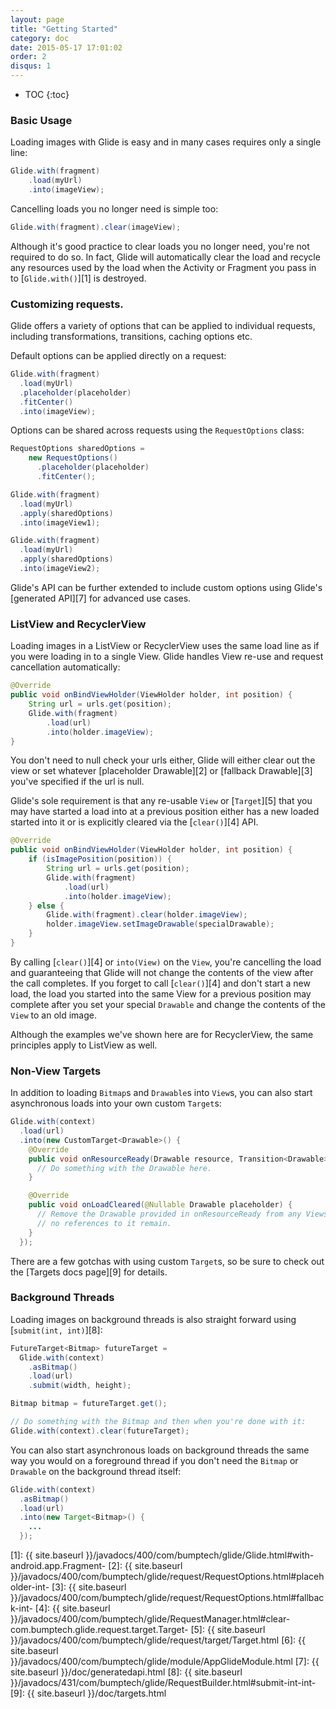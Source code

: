 ```yaml
---
layout: page
title: "Getting Started"
category: doc
date: 2015-05-17 17:01:02
order: 2
disqus: 1
---
```

* TOC
{:toc}

### Basic Usage

Loading images with Glide is easy and in many cases requires only a single line:

```java
Glide.with(fragment)
    .load(myUrl)
    .into(imageView);
```

Cancelling loads you no longer need is simple too:

```java
Glide.with(fragment).clear(imageView);
```

Although it's good practice to clear loads you no longer need, you're not required to do so. In fact, Glide will automatically clear the load and recycle any resources used by the load when the Activity or Fragment you pass in to [``Glide.with()``][1] is destroyed.

### Customizing requests.

Glide offers a variety of options that can be applied to individual requests, including transformations, transitions, caching options etc.

Default options can be applied directly on a request:

```java
Glide.with(fragment)
  .load(myUrl)
  .placeholder(placeholder)
  .fitCenter()
  .into(imageView);
```

Options can be shared across requests using the `RequestOptions` class:

```java
RequestOptions sharedOptions = 
    new RequestOptions()
      .placeholder(placeholder)
      .fitCenter();

Glide.with(fragment)
  .load(myUrl)
  .apply(sharedOptions)
  .into(imageView1);

Glide.with(fragment)
  .load(myUrl)
  .apply(sharedOptions)
  .into(imageView2);
```

Glide's API can be further extended to include custom options using Glide's [generated API][7] for advanced use cases.

### ListView and RecyclerView

Loading images in a ListView or RecyclerView uses the same load line as if you were loading in to a single View. Glide handles View re-use and request cancellation automatically:

```java
@Override
public void onBindViewHolder(ViewHolder holder, int position) {
    String url = urls.get(position);
    Glide.with(fragment)
        .load(url)
        .into(holder.imageView);
}
```

You don't need to null check your urls either, Glide will either clear out the view or set whatever [placeholder Drawable][2] or [fallback Drawable][3] you've specified if the url is null.


Glide's sole requirement is that any re-usable ``View`` or [``Target``][5] that you may have started a load into at a previous position either has a new loaded started into it or is explicitly cleared via the [``clear()``][4] API.

```java
@Override
public void onBindViewHolder(ViewHolder holder, int position) {
    if (isImagePosition(position)) {
        String url = urls.get(position);
        Glide.with(fragment)
            .load(url)
            .into(holder.imageView);
    } else {
        Glide.with(fragment).clear(holder.imageView);
        holder.imageView.setImageDrawable(specialDrawable);
    }
}
```

By calling [``clear()``][4] or ``into(View)`` on the ``View``, you're cancelling the load and guaranteeing that Glide will not change the contents of the view after the call completes. If you forget to call [``clear()``][4] and don't start a new load, the load you started into the same View for a previous position may complete after you set your special ``Drawable`` and change the contents of the ``View`` to an old image.

Although the examples we've shown here are for RecyclerView, the same principles apply to ListView as well.

### Non-View Targets

In addition to loading ``Bitmap``s and ``Drawable``s into ``View``s, you can also start asynchronous loads into your own custom ``Target``s:

```java
Glide.with(context)
  .load(url)
  .into(new CustomTarget<Drawable>() {
    @Override
    public void onResourceReady(Drawable resource, Transition<Drawable> transition) {
      // Do something with the Drawable here.
    }

    @Override
    public void onLoadCleared(@Nullable Drawable placeholder) {
      // Remove the Drawable provided in onResourceReady from any Views and ensure 
      // no references to it remain.
    }
  });
```

There are a few gotchas with using custom ``Target``s, so be sure to check out the [Targets docs page][9] for details.

### Background Threads

Loading images on background threads is also straight forward using [``submit(int, int)``][8]:

```java
FutureTarget<Bitmap> futureTarget =
  Glide.with(context)
    .asBitmap()
    .load(url)
    .submit(width, height);

Bitmap bitmap = futureTarget.get();

// Do something with the Bitmap and then when you're done with it:
Glide.with(context).clear(futureTarget);
```

You can also start asynchronous loads on background threads the same way you would on a foreground thread if you don't need the ``Bitmap`` or ``Drawable`` on the background thread itself:

```java
Glide.with(context)
  .asBitmap()
  .load(url)
  .into(new Target<Bitmap>() {
    ...
  });
```

[1]: {{ site.baseurl }}/javadocs/400/com/bumptech/glide/Glide.html#with-android.app.Fragment-
[2]: {{ site.baseurl }}/javadocs/400/com/bumptech/glide/request/RequestOptions.html#placeholder-int-
[3]: {{ site.baseurl }}/javadocs/400/com/bumptech/glide/request/RequestOptions.html#fallback-int-
[4]: {{ site.baseurl }}/javadocs/400/com/bumptech/glide/RequestManager.html#clear-com.bumptech.glide.request.target.Target-
[5]: {{ site.baseurl }}/javadocs/400/com/bumptech/glide/request/target/Target.html
[6]: {{ site.baseurl }}/javadocs/400/com/bumptech/glide/module/AppGlideModule.html
[7]: {{ site.baseurl }}/doc/generatedapi.html
[8]: {{ site.baseurl }}/javadocs/431/com/bumptech/glide/RequestBuilder.html#submit-int-int-
[9]: {{ site.baseurl }}/doc/targets.html
